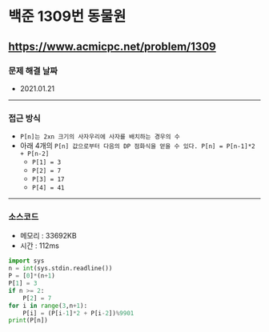 # 백준 1309번 동물원
https://www.acmicpc.net/problem/1309
---

### 문제 해결 날짜
- 2021.01.21
---

### 접근 방식
- ```P[n]는 2xn 크기의 사자우리에 사자를 배치하는 경우의 수```
- 아래 4개의 ```P[n] 값으로부터 다음의 DP 점화식을 얻을 수 있다. P[n] = P[n-1]*2 + P[n-2]```
    + ```P[1] = 3```
    + ```P[2] = 7```
    + ```P[3] = 17```
    + ```P[4] = 41```
---

### 소스코드
- 메모리 : 33692KB
- 시간 : 112ms
```Python
import sys
n = int(sys.stdin.readline())
P = [0]*(n+1)
P[1] = 3
if n >= 2:
    P[2] = 7
for i in range(3,n+1):
    P[i] = (P[i-1]*2 + P[i-2])%9901
print(P[n])
```